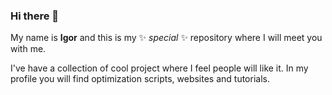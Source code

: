 ### Hi there 👋

My name is **Igor** and this is my ✨ _special_ ✨ repository where I will meet you with me.

I've have a collection of cool project where I feel people will like it. In my profile you will find optimization scripts, websites and tutorials.
